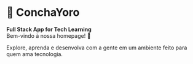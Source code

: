 # 🌊 ConchaYoro

**Full Stack App for Tech Learning**  
Bem-vindo à nossa homepage! 🚀

Explore, aprenda e desenvolva com a gente em um ambiente feito para quem ama tecnologia.  
